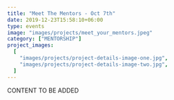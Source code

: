 ```yaml
---
title: "Meet The Mentors - Oct 7th"
date: 2019-12-23T15:58:10+06:00
type: events
image: "images/projects/meet_your_mentors.jpeg"
category: ["MENTORSHIP"]
project_images:
  [
    "images/projects/project-details-image-one.jpg",
    "images/projects/project-details-image-two.jpg",
  ]
---
```


CONTENT TO BE ADDED

